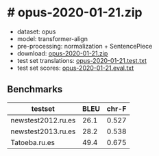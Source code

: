 # # opus-2020-01-21.zip

* dataset: opus
* model: transformer-align
* pre-processing: normalization + SentencePiece
* download: [opus-2020-01-21.zip](https://object.pouta.csc.fi/OPUS-MT-models/ru-es/opus-2020-01-21.zip)
* test set translations: [opus-2020-01-21.test.txt](https://object.pouta.csc.fi/OPUS-MT-models/ru-es/opus-2020-01-21.test.txt)
* test set scores: [opus-2020-01-21.eval.txt](https://object.pouta.csc.fi/OPUS-MT-models/ru-es/opus-2020-01-21.eval.txt)

## Benchmarks

| testset               | BLEU  | chr-F |
|-----------------------|-------|-------|
| newstest2012.ru.es 	| 26.1 	| 0.527 |
| newstest2013.ru.es 	| 28.2 	| 0.538 |
| Tatoeba.ru.es 	| 49.4 	| 0.675 |

